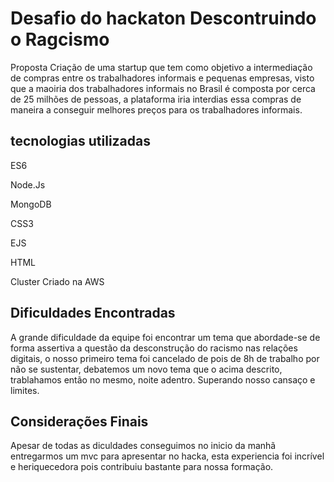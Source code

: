 # Desafio do hackaton Descontruindo o Ragcismo

  Proposta Criação de uma startup que tem como objetivo a intermediação de compras entre os trabalhadores informais e pequenas empresas, visto que a maoiria dos trabalhadores informais no Brasil é composta por cerca de 25 milhões de pessoas, a plataforma iria interdias essa compras de maneira a conseguir melhores preços para os trabalhadores informais. 

## tecnologias utilizadas

ES6

Node.Js

MongoDB

CSS3

EJS

HTML

Cluster Criado na AWS

## Dificuldades Encontradas
  A grande dificuldade da equipe foi encontrar um tema que abordade-se de forma assertiva a questão da desconstrução do racismo nas relações digitais, o nosso primeiro tema foi cancelado de pois de 8h de trabalho por não se sustentar, debatemos um novo tema que o acima descrito, trablahamos então no mesmo, noite adentro. Superando nosso cansaço e limites.


## Considerações Finais

  Apesar de todas as diculdades conseguimos no inicio da manhã entregarmos um mvc para apresentar no hacka, esta experiencia foi incrível e heriquecedora pois contribuiu bastante para nossa formação. 

